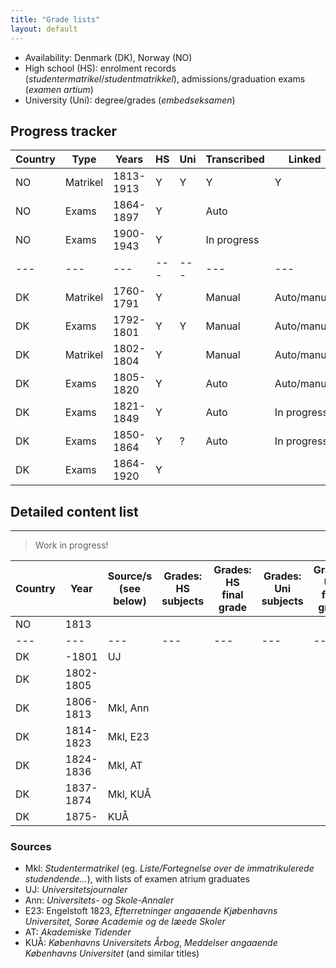 ```yaml
---
title: "Grade lists"
layout: default
---
```


- Availability: Denmark (DK), Norway (NO)
- High school (HS): enrolment records (*studentermatrikel*/*studentmatrikkel*), admissions/graduation exams (*examen artium*)
- University (Uni): degree/grades (*embedseksamen*)

## Progress tracker

| Country | Type | Years | HS | Uni | Transcribed | Linked |
|---|---|---|---|---|---|---|
| NO | Matrikel | 1813-1913 | Y | Y | Y | Y |
| NO | Exams | 1864-1897 | Y | | Auto | |
| NO | Exams | 1900-1943 | Y | |In progress | |
|---|---|---|---|---|---|---|
| DK | Matrikel | 1760-1791 | Y | | Manual | Auto/manual |
| DK | Exams | 1792-1801 | Y | Y | Manual |Auto/manual |
| DK | Matrikel | 1802-1804 | Y | | Manual | Auto/manual |
| DK | Exams | 1805-1820 | Y | | Auto |Auto/manual |
| DK | Exams | 1821-1849 | Y | | Auto |In progress |
| DK | Exams | 1850-1864 | Y | ? | Auto |In progress |
| DK | Exams | 1864-1920 | Y | | | |

## Detailed content list

---
> Work in progress!

| Country | Year | Source/s (see below) | Grades: HS subjects | Grades: HS final grade | Grades: Uni subjects | Grades: Uni final grade |
|---|---|---|---|---|---|---|
| NO | 1813 | | | | | |
|---|---|---|---|---|---|---|
| DK | -1801 | UJ | | | | |
| DK | 1802-1805 | | | | | |
| DK | 1806-1813 | Mkl, Ann | | | | |
| DK | 1814-1823 | Mkl, E23 | | | | |
| DK | 1824-1836 | Mkl, AT | | | | |
| DK | 1837-1874 | Mkl, KUÅ | | | | |
| DK | 1875- | KUÅ | | | | |

### Sources
- Mkl: _Studentermatrikel_ (eg. _Liste/Fortegnelse over de immatrikulerede studendende..._), with lists of examen atrium graduates
- UJ: _Universitetsjournaler_
- Ann: _Universitets- og Skole-Annaler_
- E23: Engelstoft 1823, _Efterretninger angaaende Kjøbenhavns Universitet, Sorøe Academie og de læede Skoler_
- AT: _Akademiske Tidender_
- KUÅ: _Københavns Universitets Årbog_, _Meddelser angaaende Københavns Universitet_ (and similar titles)
